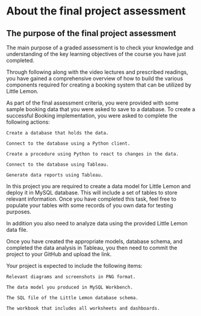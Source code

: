 # About the final project assessment
## The purpose of the final project assessment

The main purpose of a graded assessment is to check your knowledge and understanding of the key learning objectives of the course you have just completed.

Through following along with the video lectures and prescribed readings, you have gained a comprehensive overview of how to build the various components required for creating a booking system that can be utilized by Little Lemon.

As part of the final assessment criteria, you were provided with some sample booking data that you were asked to save to a database. To create a successful Booking implementation, you were asked to complete the following actions:

    Create a database that holds the data.

    Connect to the database using a Python client.

    Create a procedure using Python to react to changes in the data.

    Connect to the database using Tableau.

    Generate data reports using Tableau.

In this project you are required to create a data model for Little Lemon and deploy it in MySQL database. This will include a set of tables to store relevant information. Once you have completed this task, feel free to populate your tables with some records of you own data for testing purposes.

In addition you also need to analyze data using the provided Little Lemon data file.

Once you have created the appropriate models, database schema, and completed the data analysis in Tableau, you then need to commit the project to your GitHub and upload the link.

Your project is expected to include the following items:

    Relevant diagrams and screenshots in PNG format.

    The data model you produced in MySQL Workbench.

    The SQL file of the Little Lemon database schema.

    The workbook that includes all worksheets and dashboards.
